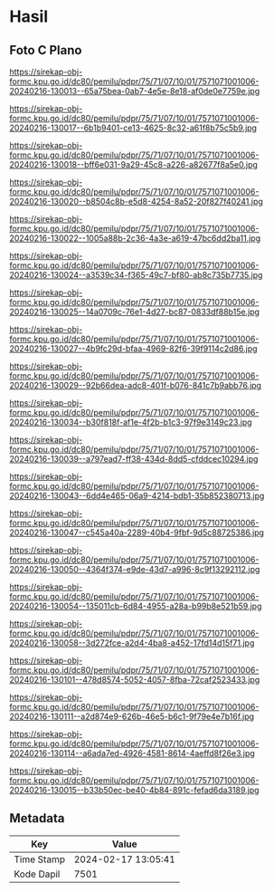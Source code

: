 # Hasil

## Foto C Plano

https://sirekap-obj-formc.kpu.go.id/dc80/pemilu/pdpr/75/71/07/10/01/7571071001006-20240216-130013--65a75bea-0ab7-4e5e-8e18-af0de0e7759e.jpg

https://sirekap-obj-formc.kpu.go.id/dc80/pemilu/pdpr/75/71/07/10/01/7571071001006-20240216-130017--6b1b9401-ce13-4625-8c32-a61f8b75c5b9.jpg

https://sirekap-obj-formc.kpu.go.id/dc80/pemilu/pdpr/75/71/07/10/01/7571071001006-20240216-130018--bff6e031-9a29-45c8-a226-a82677f8a5e0.jpg

https://sirekap-obj-formc.kpu.go.id/dc80/pemilu/pdpr/75/71/07/10/01/7571071001006-20240216-130020--b8504c8b-e5d8-4254-8a52-20f827f40241.jpg

https://sirekap-obj-formc.kpu.go.id/dc80/pemilu/pdpr/75/71/07/10/01/7571071001006-20240216-130022--1005a88b-2c36-4a3e-a619-47bc6dd2ba11.jpg

https://sirekap-obj-formc.kpu.go.id/dc80/pemilu/pdpr/75/71/07/10/01/7571071001006-20240216-130024--a3539c34-f365-49c7-bf80-ab8c735b7735.jpg

https://sirekap-obj-formc.kpu.go.id/dc80/pemilu/pdpr/75/71/07/10/01/7571071001006-20240216-130025--14a0709c-76e1-4d27-bc87-0833df88b15e.jpg

https://sirekap-obj-formc.kpu.go.id/dc80/pemilu/pdpr/75/71/07/10/01/7571071001006-20240216-130027--4b9fc29d-bfaa-4969-82f6-39f9114c2d86.jpg

https://sirekap-obj-formc.kpu.go.id/dc80/pemilu/pdpr/75/71/07/10/01/7571071001006-20240216-130029--92b66dea-adc8-401f-b076-841c7b9abb76.jpg

https://sirekap-obj-formc.kpu.go.id/dc80/pemilu/pdpr/75/71/07/10/01/7571071001006-20240216-130034--b30f818f-af1e-4f2b-b1c3-97f9e3149c23.jpg

https://sirekap-obj-formc.kpu.go.id/dc80/pemilu/pdpr/75/71/07/10/01/7571071001006-20240216-130039--a797ead7-ff38-434d-8dd5-cfddcec10294.jpg

https://sirekap-obj-formc.kpu.go.id/dc80/pemilu/pdpr/75/71/07/10/01/7571071001006-20240216-130043--6dd4e465-06a9-4214-bdb1-35b852380713.jpg

https://sirekap-obj-formc.kpu.go.id/dc80/pemilu/pdpr/75/71/07/10/01/7571071001006-20240216-130047--c545a40a-2289-40b4-9fbf-9d5c88725386.jpg

https://sirekap-obj-formc.kpu.go.id/dc80/pemilu/pdpr/75/71/07/10/01/7571071001006-20240216-130050--4364f374-e9de-43d7-a996-8c9f13292112.jpg

https://sirekap-obj-formc.kpu.go.id/dc80/pemilu/pdpr/75/71/07/10/01/7571071001006-20240216-130054--135011cb-6d84-4955-a28a-b99b8e521b59.jpg

https://sirekap-obj-formc.kpu.go.id/dc80/pemilu/pdpr/75/71/07/10/01/7571071001006-20240216-130058--3d272fce-a2d4-4ba8-a452-17fd14d15f71.jpg

https://sirekap-obj-formc.kpu.go.id/dc80/pemilu/pdpr/75/71/07/10/01/7571071001006-20240216-130101--478d8574-5052-4057-8fba-72caf2523433.jpg

https://sirekap-obj-formc.kpu.go.id/dc80/pemilu/pdpr/75/71/07/10/01/7571071001006-20240216-130111--a2d874e9-626b-46e5-b6c1-9f79e4e7b16f.jpg

https://sirekap-obj-formc.kpu.go.id/dc80/pemilu/pdpr/75/71/07/10/01/7571071001006-20240216-130114--a6ada7ed-4926-4581-8614-4aeffd8f26e3.jpg

https://sirekap-obj-formc.kpu.go.id/dc80/pemilu/pdpr/75/71/07/10/01/7571071001006-20240216-130015--b33b50ec-be40-4b84-891c-fefad6da3189.jpg


## Metadata

| Key        | Value               |
| ---------- | ------------------- |
| Time Stamp | 2024-02-17 13:05:41 |
| Kode Dapil | 7501                |



